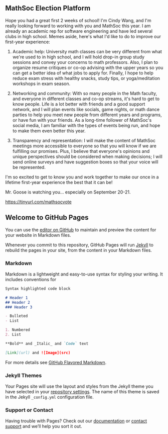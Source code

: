 ## MathSoc Election Platform

Hope you had a great first 2 weeks of school! I'm Cindy Wang, and I'm really looking forward to working with you and MathSoc this year. I am already an academic rep for software engineering and have led several clubs in high school. Memes aside, here's what I'd like to do to improve our first-year experience:

1. Academic help: University math classes can be very different from what we're used to in high school, and I will hold drop-in group study sessions and convey your concerns to math professors. Also, I plan to organize resume critiques or co-op advising with the upper years so you can get a better idea of what jobs to apply for. Finally, I hope to help reduce exam stress with healthy snacks, study tips, or yoga/meditation workshops in exam season.

2. Networking and community: With so many people in the Math faculty, and everyone in different classes and co-op streams, it's hard to get to know people. Life is a lot better with friends and a good support network, and I will plan events like socials, game nights, or math dance parties to help you meet new people from different years and programs, or have fun with your friends. As a long-time follower of MathSoc's social media, I am familiar with the types of events being run, and hope to make them even better this year.

3. Transparency and representation: I will make the content of MathSoc meetings more accessible to everyone so that you will know if we are fulfilling our promises. Plus, I believe that everyone's opinions and unique perspectives should be considered when making decisions; I will send online surveys and have suggestion boxes so that your voice will be represented.

I'm so excited to get to know you and work together to make our once in a lifetime first-year experience the best that it can be!

Mr. Goose is watching you... especially on September 20-21.

https://tinyurl.com/mathsocvote


## Welcome to GitHub Pages

You can use the [editor on GitHub](https://github.com/cindywang328/cindywang328/edit/master/README.md) to maintain and preview the content for your website in Markdown files.

Whenever you commit to this repository, GitHub Pages will run [Jekyll](https://jekyllrb.com/) to rebuild the pages in your site, from the content in your Markdown files.

### Markdown

Markdown is a lightweight and easy-to-use syntax for styling your writing. It includes conventions for

```markdown
Syntax highlighted code block

# Header 1
## Header 2
### Header 3

- Bulleted
- List

1. Numbered
2. List

**Bold** and _Italic_ and `Code` text

[Link](url) and ![Image](src)
```

For more details see [GitHub Flavored Markdown](https://guides.github.com/features/mastering-markdown/).

### Jekyll Themes

Your Pages site will use the layout and styles from the Jekyll theme you have selected in your [repository settings](https://github.com/cindywang328/cindywang328/settings). The name of this theme is saved in the Jekyll `_config.yml` configuration file.

### Support or Contact

Having trouble with Pages? Check out our [documentation](https://help.github.com/categories/github-pages-basics/) or [contact support](https://github.com/contact) and we’ll help you sort it out.
